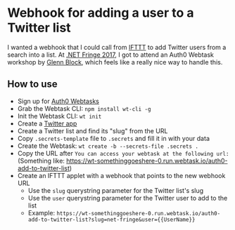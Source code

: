 Webhook for adding a user to a Twitter list
===========================================

I wanted a webhook that I could call from [IFTTT](https://ifttt.org) to add Twitter users from a search into a list. At [.NET Fringe 2017](http://dotnetfringe.org), I got to attend an Auth0 Webtask workshop by [Glenn Block](https://twitter.com/gblock), which feels like a really nice way to handle this.

How to use
----------

* Sign up for [Auth0 Webtasks](https://webtask.io/make)
* Grab the Webtask CLI: `npm install wt-cli -g`
* Init the Webtask CLI: `wt init`
* Create a [Twitter app](https://apps.twitter.com)
* Create a Twitter list and find its "slug" from the URL
* Copy `.secrets-template` file to `.secrets` and fill it in with your data
* Create the Webtask: `wt create -b --secrets-file .secrets .`
* Copy the URL after `You can access your webtask at the following url:` (Something like: https://wt-somethinggoeshere-0.run.webtask.io/auth0-add-to-twitter-list)
* Create an IFTTT applet with a webhook that points to the new webhook URL
    * Use the `slug` querystring parameter for the Twitter list's slug
    * Use the `user` querystring parameter for the Twitter user to add to the list
    * Example: `https://wt-somethinggoeshere-0.run.webtask.io/auth0-add-to-twitter-list?slug=net-fringe&user={{UserName}}`